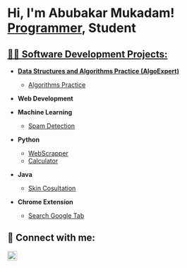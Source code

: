<h1>Hi, I'm Abubakar Mukadam! <br/><a href="https://github.com/Bakar12/">Programmer</a>, <a>Student</a> <a href="(https://www.linkedin.com/in/abubakar-mukadam-386641215/)"> </h1>

<h2>👨‍💻 Software Development Projects:</h2>

- <b>Data Structures and Algorithms Practice (AlgoExpert)</b>
    - [Algorithms Practice](https://github.com/Bakar12/Algorithms-Practice/tree/master) 
- <b>Web Development</b>
- <b>Machine Learning</b>
  - [Spam Detection](https://github.com/Bakar12/SpamDetection)


- <b>Python</b>
  - [WebScrapper](https://github.com/Bakar12/WebScrapper)
  - [Calculator](https://github.com/Bakar12/Calculator)
    
- <b>Java</b>
    - [Skin Cosultation](https://github.com/Bakar12/Skin-Consultation)    
- <b>Chrome Extension</b>
    - [Search Google Tab](https://github.com/Bakar12/SearchTabExtension)


<h2> 🤳 Connect with me:</h2>


[<img align="left" alt="AbubakarMukadam | LinkedIn" width="22px" src="https://cdn.jsdelivr.net/npm/simple-icons@v3/icons/linkedin.svg" />][linkedin]


[linkedin]: https://www.linkedin.com/in/abubakar-mukadam-386641215/
